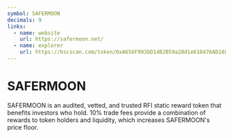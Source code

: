 ```yaml
---
symbol: SAFERMOON
decimals: 9
links:
  - name: website
    url: https://safermoon.net/
  - name: explorer
    url: https://bscscan.com/token/0xA656F993bD14B2B59a28d1e610476AD18849b107
---
```


# SAFERMOON

SAFERMOON is an audited, vetted, and trusted RFI static reward token that benefits investors who hold. 10% trade fees provide a combination of rewards to token holders and liquidity, which increases SAFERMOON's price floor.
